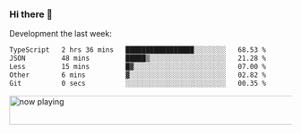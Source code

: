 ### Hi there 👋

Development the last week:
<!--START_SECTION:waka-->

```txt
TypeScript   2 hrs 36 mins   █████████████████░░░░░░░░   68.53 %
JSON         48 mins         █████▒░░░░░░░░░░░░░░░░░░░   21.28 %
Less         15 mins         █▓░░░░░░░░░░░░░░░░░░░░░░░   07.00 %
Other        6 mins          ▓░░░░░░░░░░░░░░░░░░░░░░░░   02.82 %
Git          0 secs          ░░░░░░░░░░░░░░░░░░░░░░░░░   00.35 %
```

<!--END_SECTION:waka-->

<!--
**JASONPANGGO/jasonpanggo** is a ✨ _special_ ✨ repository because its `README.md` (this file) appears on your GitHub profile.

Here are some ideas to get you started:

- 🔭 I’m currently working on ...
- 🌱 I’m currently learning ...
- 👯 I’m looking to collaborate on ...
- 🤔 I’m looking for help with ...
- 💬 Ask me about ...
- 📫 How to reach me: ...
- 😄 Pronouns: ...
- ⚡ Fun fact: ...
-->

<a href="https://volt.fm/user/q8yd9e79csfr57rt" target="_blank"><img src="https://spotify-badge-egoist.vercel.app/api/now-playing" width="540" height="52" alt="now playing"></a>
